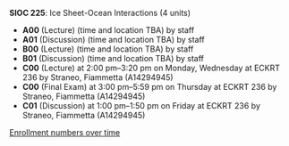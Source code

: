 **SIOC 225**: Ice Sheet-Ocean Interactions (4 units)

- **A00** (Lecture) (time and location TBA) by staff
- **A01** (Discussion) (time and location TBA) by staff
- **B00** (Lecture) (time and location TBA) by staff
- **B01** (Discussion) (time and location TBA) by staff
- **C00** (Lecture) at 2:00 pm–3:20 pm on Monday, Wednesday at ECKRT 236 by Straneo, Fiammetta (A14294945)
- **C00** (Final Exam) at 3:00 pm–5:59 pm on Thursday at ECKRT 236 by Straneo, Fiammetta (A14294945)
- **C01** (Discussion) at 1:00 pm–1:50 pm on Friday at ECKRT 236 by Straneo, Fiammetta (A14294945)

[Enrollment numbers over time](./SIOC225.tsv)
